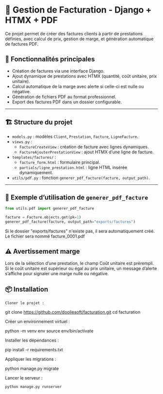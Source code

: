 # 🧾 Gestion de Facturation - Django + HTMX + PDF

Ce projet permet de créer des factures clients à partir de prestations définies, avec calcul de prix, gestion de marge, et génération automatique de factures PDF.

## 🔧 Fonctionnalités principales

- Création de factures via une interface Django.
- Ajout dynamique de prestations avec HTMX (quantité, coût unitaire, prix unitaire).
- Calcul automatique de la marge avec alerte si celle-ci est nulle ou négative.
- Génération de fichiers PDF au format professionnel.
- Export des factures PDF dans un dossier configurable.

---

## 🏗 Structure du projet

- `models.py` : modèles `Client`, `Prestation`, `Facture`, `LigneFacture`.
- `views.py` :
  - `FactureCreateView` : création de facture avec lignes dynamiques.
  - `FactureAjouterPrestationView` : ajout HTMX d’une ligne de facture.
- `templates/factures/` :
  - `facture_form.html` : formulaire principal.
  - `partials/ligne_prestation.html` : ligne HTML insérée dynamiquement.
- `utils/pdf.py` : fonction `generer_pdf_facture(facture, output_path)`.

---

## 📄 Exemple d’utilisation de `generer_pdf_facture`

```python
from utils.pdf import generer_pdf_facture

facture = Facture.objects.get(pk=1)
generer_pdf_facture(facture, output_path="exports/factures")
```

Si le dossier "exports/factures" n'existe pas, il sera automatiquement créé. Le fichier sera nommé facture_0001.pdf

## ⚠️ Avertissement marge

Lors de la sélection d’une prestation, le champ Coût unitaire est prérempli. Si le coût unitaire est supérieur ou égal au prix unitaire, un message d’alerte s’affiche pour signaler une marge nulle ou négative.

## 📦 Installation

    Cloner le projet :

git clone https://github.com/dooliesoft/facturation.git
cd facturation

Créer un environnement virtuel :

python -m venv env
source env/bin/activate

Installer les dépendances :

pip install -r requirements.txt

Appliquer les migrations :

python manage.py migrate

Lancer le serveur :

    python manage.py runserver


